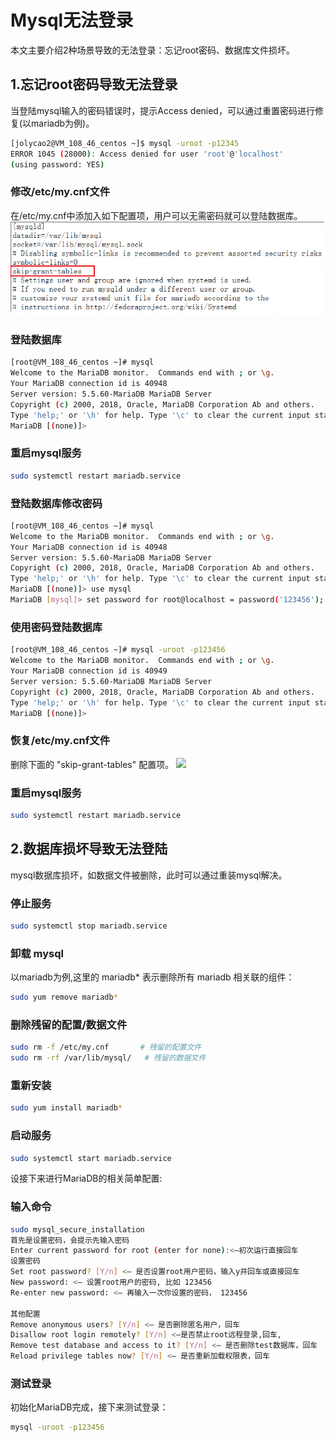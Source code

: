# Mysql无法登录
本文主要介绍2种场景导致的无法登录：忘记root密码、数据库文件损坏。

## 1.忘记root密码导致无法登录
当登陆mysql输入的密码错误时，提示Access denied，可以通过重置密码进行修复(以mariadb为例)。
```Bash
[jolycao2@VM_108_46_centos ~]$ mysql -uroot -p12345
ERROR 1045 (28000): Access denied for user 'root'@'localhost' 
(using password: YES)
```
### 修改/etc/my.cnf文件
在/etc/my.cnf中添加入如下配置项，用户可以无需密码就可以登陆数据库。
![](../../../images/others/mysqlAccessDenied_cnf.png)<br/>

### 登陆数据库
```Bash
[root@VM_108_46_centos ~]# mysql
Welcome to the MariaDB monitor.  Commands end with ; or \g.
Your MariaDB connection id is 40948
Server version: 5.5.60-MariaDB MariaDB Server
Copyright (c) 2000, 2018, Oracle, MariaDB Corporation Ab and others.
Type 'help;' or '\h' for help. Type '\c' to clear the current input statement.
MariaDB [(none)]>
```

### 重启mysql服务
```Bash
sudo systemctl restart mariadb.service
```

### 登陆数据库修改密码
```Bash
[root@VM_108_46_centos ~]# mysql
Welcome to the MariaDB monitor.  Commands end with ; or \g.
Your MariaDB connection id is 40948
Server version: 5.5.60-MariaDB MariaDB Server
Copyright (c) 2000, 2018, Oracle, MariaDB Corporation Ab and others.
Type 'help;' or '\h' for help. Type '\c' to clear the current input statement.
MariaDB [(none)]> use mysql
MariaDB [mysql]> set password for root@localhost = password('123456');
```

### 使用密码登陆数据库
```Bash
[root@VM_108_46_centos ~]# mysql -uroot -p123456
Welcome to the MariaDB monitor.  Commands end with ; or \g.
Your MariaDB connection id is 40949
Server version: 5.5.60-MariaDB MariaDB Server
Copyright (c) 2000, 2018, Oracle, MariaDB Corporation Ab and others.
Type 'help;' or '\h' for help. Type '\c' to clear the current input statement.
MariaDB [(none)]>
```

### 恢复/etc/my.cnf文件
删除下面的 "skip-grant-tables" 配置项。
![](../../images/others/mysqlAccessDenied_cnf.png)<br/>

### 重启mysql服务
```Bash
sudo systemctl restart mariadb.service
```

## 2.数据库损坏导致无法登陆
mysql数据库损坏，如数据文件被删除，此时可以通过重装mysql解决。

### 停止服务
```Bash
sudo systemctl stop mariadb.service
```

### 卸载 mysql
以mariadb为例,这里的 mariadb* 表示删除所有 mariadb 相关联的组件：
```Bash
sudo yum remove mariadb*
```

### 删除残留的配置/数据文件
```Bash
sudo rm -f /etc/my.cnf       # 残留的配置文件
sudo rm -rf /var/lib/mysql/   # 残留的数据文件
````

### 重新安装
```Bash
sudo yum install mariadb*
```

### 启动服务
```Bash
sudo systemctl start mariadb.service
```

设接下来进行MariaDB的相关简单配置:
### 输入命令
```Bash
sudo mysql_secure_installation
首先是设置密码，会提示先输入密码
Enter current password for root (enter for none):<–初次运行直接回车
设置密码
Set root password? [Y/n] <– 是否设置root用户密码，输入y并回车或直接回车
New password: <– 设置root用户的密码, 比如 123456
Re-enter new password: <– 再输入一次你设置的密码， 123456

其他配置
Remove anonymous users? [Y/n] <– 是否删除匿名用户，回车
Disallow root login remotely? [Y/n] <–是否禁止root远程登录,回车,
Remove test database and access to it? [Y/n] <– 是否删除test数据库，回车
Reload privilege tables now? [Y/n] <– 是否重新加载权限表，回车
```

### 测试登录
初始化MariaDB完成，接下来测试登录：
```Bash
mysql -uroot -p123456
```
